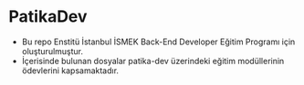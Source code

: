 # PatikaDev
- Bu repo Enstitü İstanbul İSMEK Back-End Developer Eğitim Programı için oluşturulmuştur.
- İçerisinde bulunan dosyalar patika-dev üzerindeki eğitim modüllerinin ödevlerini kapsamaktadır.
